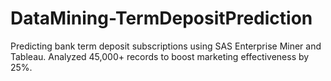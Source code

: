 # DataMining-TermDepositPrediction
Predicting bank term deposit subscriptions using SAS Enterprise Miner and Tableau. Analyzed 45,000+ records to boost marketing effectiveness by 25%.
